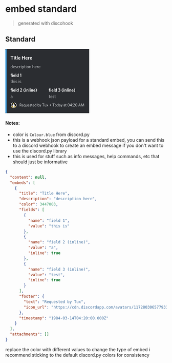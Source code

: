 # embed standard
> generated with discohook

## Standard
![alt text](resources/image.png)

#### Notes:
- color is `Colour.blue` from discord.py
- this is a webhook json payload for a standard embed, you can send this to a discord webhook to create an embed message if you don't want to use the discord.py library
- this is used for stuff such as info messages, help commands, etc that should just be informative

```json
{
  "content": null,
  "embeds": [
    {
      "title": "Title Here",
      "description": "description here",
      "color": 3447003,
      "fields": [
        {
          "name": "field 1",
          "value": "this is"
        },
        {
          "name": "field 2 (inline)",
          "value": "a",
          "inline": true
        },
        {
          "name": "field 3 (inline)",
          "value": "test",
          "inline": true
        }
      ],
      "footer": {
        "text": "Requested by Tux",
        "icon_url": "https://cdn.discordapp.com/avatars/1172803065779339304/510e1c7b910fa6cad73edceeaa8b17f7.png"
      },
      "timestamp": "1984-03-14T04:20:00.000Z"
    }
  ],
  "attachments": []
}
```

replace the color with different values to change the type of embed
i recommend sticking to the default discord.py colors for consistency


